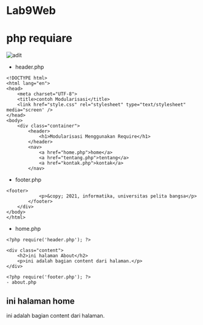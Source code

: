 # Lab9Web

# php requiare
![adit](https://github.com/adityaputrawijaya/Lab9Web/assets/115687055/2e899791-b8f4-4be7-8b4a-03b30ed269d7)

- header.php
```
<!DOCTYPE html>
<html lang="en">
<head>
    <meta charset="UTF-8">
    <title>contoh Modularisasi</title>
    <link href="style.css" rel="stylesheet" type="text/stylesheet" media="screen' />
</head>
<body>
    <div class="container">
        <header>
            <h1>Modularisasi Menggunakan Require</h1>
        </header>
        <nav>
            <a href="home.php">home</a>
            <a href="tentang.php">tentang</a>
            <a href="kontak.php">kontak</a>
        </nav>
```
- footer.php
```
<footer>
            <p>&copy; 2021, informatika, universitas pelita bangsa</p>
        </footer>
    </div>
</body>
</html>
```
- home.php
```
<?php require('header.php'); ?>

<div class="content">
    <h2>ini halaman About</h2>
    <p>ini adalah bagian content dari halaman.</p>
</div>

<?php require('footer.php'); ?>
- about.php
```
<?php require('header.php'); ?>
<div class="content">
    <h2>ini halaman home</h2>
    <p>ini adalah bagian content dari halaman.</p>
</div>

<?php require('footer.php'); ?>
```

